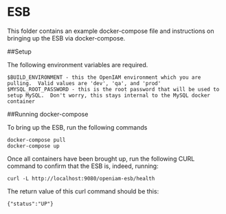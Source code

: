 # ESB

This folder contains an example docker-compose file and instructions on bringing up the ESB via docker-compose.

##Setup

The following environment variables are required.

```
$BUILD_ENVIRONMENT - this the OpenIAM environment which you are pulling.  Valid values are 'dev', 'qa', and 'prod'
$MYSQL_ROOT_PASSWORD - this is the root password that will be used to setup MySQL.  Don't worry, this stays internal to the MySQL docker container
```

##Running docker-compose

To bring up the ESB, run the following commands
```
docker-compose pull
docker-compose up
```

Once all containers have been brought up, run the following CURL command to confirm that the ESB is, indeed, running:

```
curl -L http://localhost:9080/openiam-esb/health
```

The return value of this curl command should be this:
```
{"status":"UP"}
```